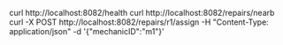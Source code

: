 curl http://localhost:8082/health
curl http://localhost:8082/repairs/nearb
curl -X POST http://localhost:8082/repairs/r1/assign -H "Content-Type: application/json" -d '{"mechanicID":"m1"}'

